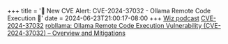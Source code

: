 +++
title = '🚨 New CVE Alert: CVE-2024-37032 - Ollama Remote Code Execution 🚨'
date = 2024-06-23T21:00:17-08:00
+++
[Wiz podcast](https://www.wiz.io/crying-out-cloud/rce-vulnerability-in-ollama-explained)
[CVE-2024-37032](https://nvd.nist.gov/vuln/detail/CVE-2024-37032)
[robllama: Ollama Remote Code Execution Vulnerability (CVE-2024-37032) – Overview and Mitigations](https://www.wiz.io/blog/probllama-ollama-vulnerability-cve-2024-37032)
